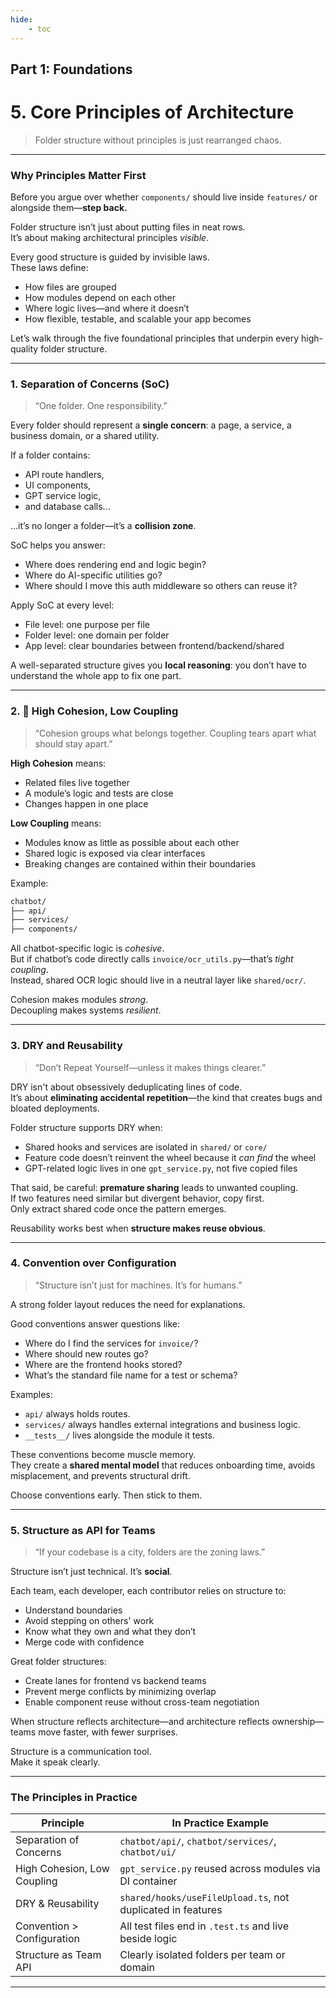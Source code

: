 ```yaml
---
hide:
    - toc
---
```


## Part 1: Foundations

# 5. Core Principles of Architecture

> Folder structure without principles is just rearranged chaos.

---

### Why Principles Matter First

Before you argue over whether `components/` should live inside `features/` or alongside them—**step back.**

Folder structure isn’t just about putting files in neat rows.  
It’s about making architectural principles *visible*.

Every good structure is guided by invisible laws.  
These laws define:

* How files are grouped
* How modules depend on each other
* Where logic lives—and where it doesn’t
* How flexible, testable, and scalable your app becomes

Let’s walk through the five foundational principles that underpin every high-quality folder structure.

---

### 1. Separation of Concerns (SoC)

> “One folder. One responsibility.”

Every folder should represent a **single concern**: a page, a service, a business domain, or a shared utility.

If a folder contains:

* API route handlers,
* UI components,
* GPT service logic,
* and database calls...

…it’s no longer a folder—it’s a **collision zone**.

SoC helps you answer:

* Where does rendering end and logic begin?
* Where do AI-specific utilities go?
* Where should I move this auth middleware so others can reuse it?

Apply SoC at every level:

* File level: one purpose per file
* Folder level: one domain per folder
* App level: clear boundaries between frontend/backend/shared

A well-separated structure gives you **local reasoning**: you don’t have to understand the whole app to fix one part.

---

### 2. 🧱 High Cohesion, Low Coupling

> “Cohesion groups what belongs together. Coupling tears apart what should stay apart.”

**High Cohesion** means:

* Related files live together
* A module’s logic and tests are close
* Changes happen in one place

**Low Coupling** means:

* Modules know as little as possible about each other
* Shared logic is exposed via clear interfaces
* Breaking changes are contained within their boundaries

Example:

```bash
chatbot/
├── api/
├── services/
├── components/
```

All chatbot-specific logic is *cohesive*.  
But if chatbot’s code directly calls `invoice/ocr_utils.py`—that’s *tight coupling*.  
Instead, shared OCR logic should live in a neutral layer like `shared/ocr/`.

Cohesion makes modules *strong*.  
Decoupling makes systems *resilient*.

---

### 3. DRY and Reusability

> “Don’t Repeat Yourself—unless it makes things clearer.”

DRY isn't about obsessively deduplicating lines of code.  
It’s about **eliminating accidental repetition**—the kind that creates bugs and bloated deployments.

Folder structure supports DRY when:

* Shared hooks and services are isolated in `shared/` or `core/`
* Feature code doesn’t reinvent the wheel because it *can find* the wheel
* GPT-related logic lives in one `gpt_service.py`, not five copied files

That said, be careful: **premature sharing** leads to unwanted coupling.  
If two features need similar but divergent behavior, copy first.  
Only extract shared code once the pattern emerges.

Reusability works best when **structure makes reuse obvious**.

---

### 4. Convention over Configuration

> “Structure isn’t just for machines. It’s for humans.”

A strong folder layout reduces the need for explanations.

Good conventions answer questions like:

* Where do I find the services for `invoice/`?
* Where should new routes go?
* Where are the frontend hooks stored?
* What’s the standard file name for a test or schema?

Examples:

* `api/` always holds routes.
* `services/` always handles external integrations and business logic.
* `__tests__/` lives alongside the module it tests.

These conventions become muscle memory.  
They create a **shared mental model** that reduces onboarding time, avoids misplacement, and prevents structural drift.

Choose conventions early. Then stick to them.

---

### 5. Structure as API for Teams

> “If your codebase is a city, folders are the zoning laws.”

Structure isn’t just technical. It’s **social**.

Each team, each developer, each contributor relies on structure to:

* Understand boundaries
* Avoid stepping on others' work
* Know what they own and what they don’t
* Merge code with confidence

Great folder structures:

* Create lanes for frontend vs backend teams
* Prevent merge conflicts by minimizing overlap
* Enable component reuse without cross-team negotiation

When structure reflects architecture—and architecture reflects ownership—teams move faster, with fewer surprises.

Structure is a communication tool.  
Make it speak clearly.

---

### The Principles in Practice

| Principle                   | In Practice Example                                         |
| --------------------------- | ----------------------------------------------------------- |
| Separation of Concerns      | `chatbot/api/`, `chatbot/services/`, `chatbot/ui/`          |
| High Cohesion, Low Coupling | `gpt_service.py` reused across modules via DI container     |
| DRY & Reusability           | `shared/hooks/useFileUpload.ts`, not duplicated in features |
| Convention > Configuration  | All test files end in `.test.ts` and live beside logic      |
| Structure as Team API       | Clearly isolated folders per team or domain                 |

---
